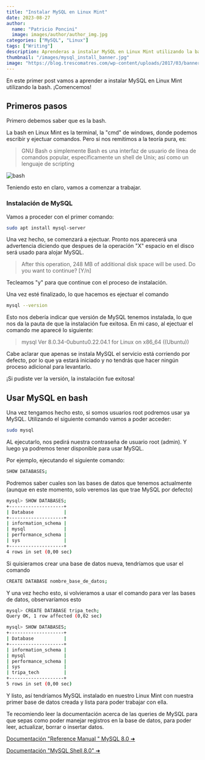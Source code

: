 ```yaml
---
title: "Instalar MySQL en Linux Mint"
date: 2023-08-27
author: 
  name: "Patricio Poncini"
  image: images/author/author_img.jpg
categories: ["MySQL", "Linux"]
tags: ["Writing"]
description: Aprenderas a instalar MySQL en Linux Mint utilizando la bash. Además, crearás tu primera base de datos mediante comandos
thumbnail: "/images/mysql_install_banner.jpg"
image: "https://blog.trescomatres.com/wp-content/uploads/2017/03/banner-mysql.jpg"
---
```


En este primer post vamos a aprender a instalar MySQL en Linux Mint utilizando la bash. ¡Comencemos!
## Primeros pasos

Primero debemos saber que es la bash.

La bash en Linux Mint es la terminal, la "cmd" de windows, donde podemos escribir y ejectuar comandos. Pero si nos remitimos a la teoría pura, es:
> GNU Bash o simplemente Bash es una interfaz de usuario de línea de comandos popular, específicamente un shell de Unix; así como un lenguaje de scripting

![bash](https://i.insider.com/542451726da811d27b0a4127?width=1000&format=jpeg&auto=webp)

Teniendo esto en claro, vamos a comenzar a trabajar.

### Instalación de MySQL
Vamos a proceder con el primer comando:

```bash
sudo apt install mysql-server
```
Una vez hecho, se comenzará a ejectuar. Pronto nos aparecerá una advertencia diciendo que despues de la operación "X" espacio en el disco será usado para alojar MySQL. 
> After this operation, 248 MB of additional disk space will be used.
> Do you want to continue? [Y/n]

Tecleamos "y" para que continue con el proceso de instalación.

Una vez esté finalizado, lo que hacemos es ejectuar el comando
```bash
mysql --version
```
Esto nos debería indicar que versión de MySQL tenemos instalada, lo que nos da la pauta de que la instalación fue exitosa. En mi caso, al ejectuar el comando me aparecé lo siguiente:
> mysql  Ver 8.0.34-0ubuntu0.22.04.1 for Linux on x86_64 ((Ubuntu))

Cabe aclarar que apenas se instala MySQL el servicio está corriendo por defecto, por lo que ya estará iniciado y no tendrás que hacer ningún proceso adicional para levantarlo.

¡Si pudiste ver la versión, la instalación fue exitosa!

## Usar MySQL en bash
Una vez tengamos hecho esto, si somos usuarios root podremos usar ya MySQL. Utilizando el siguiente comando vamos a poder acceder:
```bash
sudo mysql
```
AL ejecutarlo, nos pedirá nuestra contraseña de usuario root (admin). Y luego ya podremos tener disponible para usar MySQL.

Por ejemplo, ejecutando el siguiente comando:
```bash
SHOW DATABASES;
```
Podremos saber cuales son las bases de datos que tenemos actualmente (aunque en este momento, solo veremos las que trae MySQL por defecto)
```bash
mysql> SHOW DATABASES;
+--------------------+
| Database           |
+--------------------+
| information_schema |
| mysql              |
| performance_schema |
| sys                |
+--------------------+
4 rows in set (0,00 sec)
```

Si quisieramos crear una base de datos nueva, tendríamos que usar el comando
```bash
CREATE DATABASE nombre_base_de_datos;
```
Y una vez hecho esto, si volvieramos a usar el comando para ver las bases de datos, observaríamos esto
```bash
mysql> CREATE DATABASE tripa_tech;
Query OK, 1 row affected (0,02 sec)
```
```bash
mysql> SHOW DATABASES;
+--------------------+
| Database           |
+--------------------+
| information_schema |
| mysql              |
| performance_schema |
| sys                |
| tripa_tech         |
+--------------------+
5 rows in set (0,00 sec)
```
Y listo, así tendríamos MySQL instalado en nuestro Linux Mint con nuestra primer base de datos creada y lista para poder trabajar con ella.

Te recomiendo leer la documentación acerca de las queries de MySQL para que sepas como poder manejar registros en la base de datos, para poder leer, actualizar, borrar o insertar datos. 

[Documentación "Reference Manual " MySQL 8.0 ➜](https://dev.mysql.com/doc/refman/8.0/en/select.html)

[Documentación "MySQL Shell 8.0" ➜](https://dev.mysql.com/doc/mysql-shell/8.0/en/)